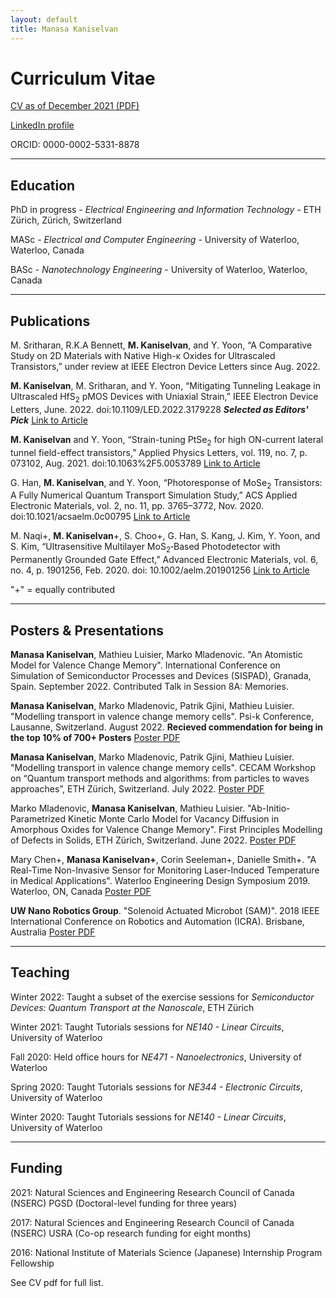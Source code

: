 ```yaml
---
layout: default
title: Manasa Kaniselvan
---
```


# Curriculum Vitae

[CV as of December 2021 (PDF)](/media/cv.pdf)

[LinkedIn profile](https://www.linkedin.com/in/manasa-kaniselvan)

ORCID: 0000-0002-5331-8878

<!-- blank line -->
----
<!-- blank line -->

## Education

PhD in progress - _Electrical Engineering and Information Technology_ - ETH Zürich, Zürich, Switzerland

MASc - _Electrical and Computer Engineering_ - University of Waterloo, Waterloo, Canada

BASc - _Nanotechnology Engineering_ - University of Waterloo, Waterloo, Canada

<!-- blank line -->
----
<!-- blank line -->

## Publications

M. Sritharan, R.K.A Bennett, **M. Kaniselvan**, and Y. Yoon, “A Comparative Study on 2D Materials with Native High-κ Oxides for Ultrascaled Transistors,” under review at IEEE Electron Device Letters since Aug. 2022.

**M. Kaniselvan**, M. Sritharan, and Y. Yoon, “Mitigating Tunneling Leakage in Ultrascaled HfS<sub>2</sub> pMOS Devices with Uniaxial Strain,” IEEE Electron Device Letters, June. 2022. doi:10.1109/LED.2022.3179228 _**Selected as Editors' Pick**_ [Link to Article](https://ieeexplore.ieee.org/document/9785648) 

**M. Kaniselvan** and Y. Yoon, “Strain-tuning PtSe<sub>2</sub> for high ON-current lateral tunnel field-effect transistors,” Applied Physics
Letters, vol. 119, no. 7, p. 073102, Aug. 2021. doi:10.1063%2F5.0053789 [Link to Article](https://aip.scitation.org/doi/abs/10.1063/5.0053789)

G. Han, **M. Kaniselvan**, and Y. Yoon, “Photoresponse of MoSe<sub>2</sub> Transistors: A Fully Numerical Quantum Transport Simulation Study,” ACS Applied Electronic Materials, vol. 2, no. 11, pp. 3765–3772, Nov. 2020. doi:10.1021/acsaelm.0c00795 [Link to Article](https://pubs.acs.org/doi/10.1021/acsaelm.0c00795)

M. Naqi+, **M. Kaniselvan**+, S. Choo+, G. Han, S. Kang, J. Kim, Y. Yoon, and S. Kim, “Ultrasensitive Multilayer MoS<sub>2</sub>‐Based Photodetector with Permanently Grounded Gate Effect,” Advanced Electronic Materials, vol. 6, no. 4, p. 1901256, Feb. 2020.
doi: 10.1002/aelm.201901256 [Link to Article](https://onlinelibrary.wiley.com/doi/10.1002/aelm.201901256)

"+" = equally contributed

<!-- blank line -->
----
<!-- blank line -->

## Posters & Presentations

**Manasa Kaniselvan**, Mathieu Luisier, Marko Mladenovic. "An Atomistic Model for Valence Change Memory". International Conference on Simulation of Semiconductor Processes and Devices (SISPAD), Granada, Spain. September 2022. Contributed Talk in Session 8A: Memories.

**Manasa Kaniselvan**, Marko Mladenovic, Patrik Gjini, Mathieu Luisier. "Modelling transport in valence change memory cells". Psi-k Conference, Lausanne, Switzerland. August 2022. **Recieved commendation for being in the top 10% of 700+ Posters** [Poster PDF](/media/PsiK.pdf)

**Manasa Kaniselvan**, Marko Mladenovic, Patrik Gjini, Mathieu Luisier. "Modelling transport in valence change memory cells". CECAM Workshop on “Quantum transport methods and algorithms: from particles to waves approaches”, ETH Zürich, Switzerland. July 2022. [Poster PDF](/media/PsiK.pdf)

Marko Mladenovic, **Manasa Kaniselvan**, Mathieu Luisier. "Ab-Initio-Parametrized Kinetic Monte Carlo Model for Vacancy Diffusion in Amorphous Oxides for Valence Change Memory". First Principles Modelling of Defects in Solids, ETH Zürich, Switzerland. June 2022. [Poster PDF](/media/defects_in_solids_poster.pdf)

Mary Chen+, **Manasa Kaniselvan+**, Corin Seeleman+, Danielle Smith+. "A Real-Time Non-Invasive Sensor for Monitoring Laser-Induced Temperature in Medical Applications". Waterloo Engineering Design Symposium 2019. Waterloo, ON, Canada [Poster PDF](/media/FYDP2019.pdf)

**UW Nano Robotics Group**. "Solenoid Actuated Microbot (SAM)". 2018 IEEE International Conference on Robotics and Automation (ICRA). Brisbane, Australia [Poster PDF](/media/ICRA2018.pdf)

<!-- blank line -->
----
<!-- blank line -->

## Teaching

Winter 2022: Taught a subset of the exercise sessions for *Semiconductor Devices: Quantum Transport at the Nanoscale*, ETH Zürich

Winter 2021: Taught Tutorials sessions for *NE140 - Linear Circuits*, University of Waterloo

Fall 2020: Held office hours for *NE471 - Nanoelectronics*, University of Waterloo

Spring 2020: Taught Tutorials sessions for *NE344 - Electronic Circuits*, University of Waterloo

Winter 2020: Taught Tutorials sessions for *NE140 - Linear Circuits*, University of Waterloo

<!-- blank line -->
----
<!-- blank line -->

## Funding

2021: Natural Sciences and Engineering Research Council of Canada (NSERC) PGSD (Doctoral-level funding for three years)

2017: Natural Sciences and Engineering Research Council of Canada (NSERC) USRA (Co-op research funding for eight months)

2016: National Institute of Materials Science (Japanese) Internship Program Fellowship

See CV pdf for full list.
